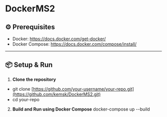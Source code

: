 # DockerMS2
## ⚙️ Prerequisites

- Docker: https://docs.docker.com/get-docker/
- Docker Compose: https://docs.docker.com/compose/install/

---

## 📦 Setup & Run

1. **Clone the repository**
- git clone [https://github.com/your-username/your-repo.git](https://github.com/kemsk/DockerMS2.git)
- cd your-repo

2. **Build and Run using Docker Compose**
docker-compose up --build
